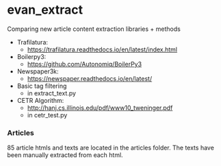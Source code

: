 # evan_extract
Comparing new article content extraction libraries + methods
  - Trafilatura: 
    - https://trafilatura.readthedocs.io/en/latest/index.html
  - Boilerpy3: 
    - https://github.com/Autonomiq/BoilerPy3
  - Newspaper3k: 
    - https://newspaper.readthedocs.io/en/latest/
  - Basic tag filtering
    - in extract_text.py
  - CETR Algorithm: 
    - http://hanj.cs.illinois.edu/pdf/www10_tweninger.pdf
    - in cetr_test.py

### Articles
85 article htmls and texts are located in the articles folder. The texts have been manually extracted from each html. 



